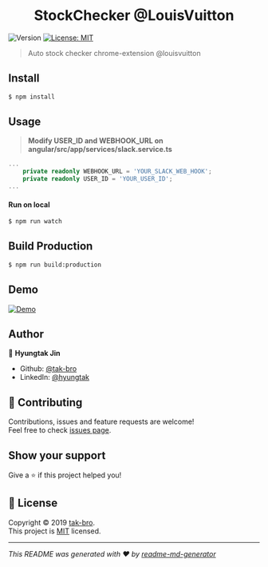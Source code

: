 <h1 align="center">StockChecker @LouisVuitton</h1>
<p>
  <img alt="Version" src="https://img.shields.io/badge/version-1.0.0-blue.svg?cacheSeconds=2592000" />
  <a href="https://github.com/tak-bro/stock-checker-extension/blob/develop/LICENSE">
    <img alt="License: MIT" src="https://img.shields.io/badge/License-MIT-yellow.svg" target="_blank" />
  </a>
</p>

> Auto stock checker chrome-extension @louisvuitton

## Install

```sh
$ npm install
```

## Usage

> **Modify USER_ID and WEBHOOK_URL on angular/src/app/services/slack.service.ts**

```typescript
...
    private readonly WEBHOOK_URL = 'YOUR_SLACK_WEB_HOOK';
    private readonly USER_ID = 'YOUR_USER_ID';
...
```

#### Run on local

```sh
$ npm run watch
```

## Build Production

```sh
$ npm run build:production
```

## Demo

[![Demo](https://user-images.githubusercontent.com/7614353/69537413-65d94a80-0fc3-11ea-8864-9ec99eae4939.gif)](https://drive.google.com/file/d/1saf0SsyALzr9zmG88CcRpFdeT2PfN6ir/view)


## Author

👤 **Hyungtak Jin**

* Github: [@tak-bro](https://github.com/tak-bro)
* LinkedIn: [@hyungtak](https://www.linkedin.com/in/hyungtak/)

## 🤝 Contributing

Contributions, issues and feature requests are welcome!<br />Feel free to check [issues page](https://github.com/tak-bro/stock-checker-extension/issues).

## Show your support

Give a ⭐️ if this project helped you!

## 📝 License

Copyright © 2019 [tak-bro](https://github.com/tak-bro).<br />
This project is [MIT](https://github.com/tak-bro/stock-checker-extension/blob/develop/LICENSE) licensed.

***
_This README was generated with ❤️ by [readme-md-generator](https://github.com/kefranabg/readme-md-generator)_
